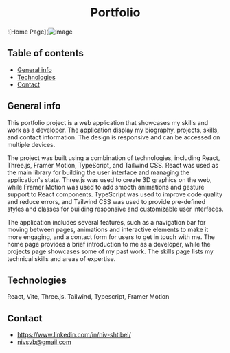 <h1 align="center" id="title">Portfolio</h1>

![Home Page](![image](https://github.com/NivSv/my-portfolio/assets/71709946/20e7e951-ba93-4ae4-898f-c97101e354b4)

## Table of contents

-   [General info](#general-info)
-   [Technologies](#technologies)
-   [Contact](#contact)

## General info

This portfolio project is a web application that showcases my skills and work as a developer. The application display my biography, projects, skills, and contact information. The design is responsive and can be accessed on multiple devices.

The project was built using a combination of technologies, including React, Three.js, Framer Motion, TypeScript, and Tailwind CSS. React was used as the main library for building the user interface and managing the application's state. Three.js was used to create 3D graphics on the web, while Framer Motion was used to add smooth animations and gesture support to React components. TypeScript was used to improve code quality and reduce errors, and Tailwind CSS was used to provide pre-defined styles and classes for building responsive and customizable user interfaces.

The application includes several features, such as a navigation bar for moving between pages, animations and interactive elements to make it more engaging, and a contact form for users to get in touch with me. The home page provides a brief introduction to me as a developer, while the projects page showcases some of my past work. The skills page lists my technical skills and areas of expertise.

## Technologies

React, Vite, Three.js. Tailwind, Typescript, Framer Motion

## Contact

-   https://www.linkedin.com/in/niv-shtibel/
-   nivsvb@gmail.com
